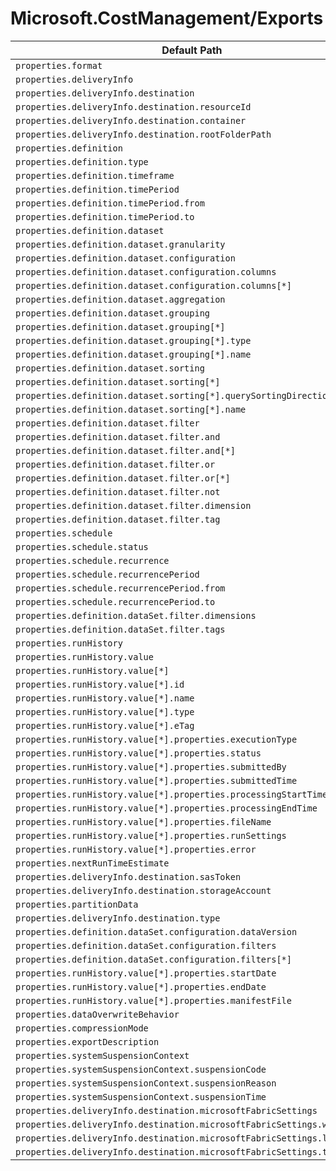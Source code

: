 # Microsoft.CostManagement/Exports

| Default Path | Alias |
|---|---|
| `properties.format` | `Microsoft.CostManagement/exports/format` |
| `properties.deliveryInfo` | `Microsoft.CostManagement/exports/deliveryInfo` |
| `properties.deliveryInfo.destination` | `Microsoft.CostManagement/exports/deliveryInfo.destination` |
| `properties.deliveryInfo.destination.resourceId` | `Microsoft.CostManagement/exports/deliveryInfo.destination.resourceId` |
| `properties.deliveryInfo.destination.container` | `Microsoft.CostManagement/exports/deliveryInfo.destination.container` |
| `properties.deliveryInfo.destination.rootFolderPath` | `Microsoft.CostManagement/exports/deliveryInfo.destination.rootFolderPath` |
| `properties.definition` | `Microsoft.CostManagement/exports/definition` |
| `properties.definition.type` | `Microsoft.CostManagement/exports/definition.type` |
| `properties.definition.timeframe` | `Microsoft.CostManagement/exports/definition.timeframe` |
| `properties.definition.timePeriod` | `Microsoft.CostManagement/exports/definition.timePeriod` |
| `properties.definition.timePeriod.from` | `Microsoft.CostManagement/exports/definition.timePeriod.from` |
| `properties.definition.timePeriod.to` | `Microsoft.CostManagement/exports/definition.timePeriod.to` |
| `properties.definition.dataset` | `Microsoft.CostManagement/exports/definition.dataset` |
| `properties.definition.dataset.granularity` | `Microsoft.CostManagement/exports/definition.dataset.granularity` |
| `properties.definition.dataset.configuration` | `Microsoft.CostManagement/exports/definition.dataset.configuration` |
| `properties.definition.dataset.configuration.columns` | `Microsoft.CostManagement/exports/definition.dataset.configuration.columns` |
| `properties.definition.dataset.configuration.columns[*]` | `Microsoft.CostManagement/exports/definition.dataset.configuration.columns[*]` |
| `properties.definition.dataset.aggregation` | `Microsoft.CostManagement/exports/definition.dataset.aggregation` |
| `properties.definition.dataset.grouping` | `Microsoft.CostManagement/exports/definition.dataset.grouping` |
| `properties.definition.dataset.grouping[*]` | `Microsoft.CostManagement/exports/definition.dataset.grouping[*]` |
| `properties.definition.dataset.grouping[*].type` | `Microsoft.CostManagement/exports/definition.dataset.grouping[*].type` |
| `properties.definition.dataset.grouping[*].name` | `Microsoft.CostManagement/exports/definition.dataset.grouping[*].name` |
| `properties.definition.dataset.sorting` | `Microsoft.CostManagement/exports/definition.dataset.sorting` |
| `properties.definition.dataset.sorting[*]` | `Microsoft.CostManagement/exports/definition.dataset.sorting[*]` |
| `properties.definition.dataset.sorting[*].querySortingDirection` | `Microsoft.CostManagement/exports/definition.dataset.sorting[*].querySortingDirection` |
| `properties.definition.dataset.sorting[*].name` | `Microsoft.CostManagement/exports/definition.dataset.sorting[*].name` |
| `properties.definition.dataset.filter` | `Microsoft.CostManagement/exports/definition.dataset.filter` |
| `properties.definition.dataset.filter.and` | `Microsoft.CostManagement/exports/definition.dataset.filter.and` |
| `properties.definition.dataset.filter.and[*]` | `Microsoft.CostManagement/exports/definition.dataset.filter.and[*]` |
| `properties.definition.dataset.filter.or` | `Microsoft.CostManagement/exports/definition.dataset.filter.or` |
| `properties.definition.dataset.filter.or[*]` | `Microsoft.CostManagement/exports/definition.dataset.filter.or[*]` |
| `properties.definition.dataset.filter.not` | `Microsoft.CostManagement/exports/definition.dataset.filter.not` |
| `properties.definition.dataset.filter.dimension` | `Microsoft.CostManagement/exports/definition.dataset.filter.dimension` |
| `properties.definition.dataset.filter.tag` | `Microsoft.CostManagement/exports/definition.dataset.filter.tag` |
| `properties.schedule` | `Microsoft.CostManagement/exports/schedule` |
| `properties.schedule.status` | `Microsoft.CostManagement/exports/schedule.status` |
| `properties.schedule.recurrence` | `Microsoft.CostManagement/exports/schedule.recurrence` |
| `properties.schedule.recurrencePeriod` | `Microsoft.CostManagement/exports/schedule.recurrencePeriod` |
| `properties.schedule.recurrencePeriod.from` | `Microsoft.CostManagement/exports/schedule.recurrencePeriod.from` |
| `properties.schedule.recurrencePeriod.to` | `Microsoft.CostManagement/exports/schedule.recurrencePeriod.to` |
| `properties.definition.dataSet.filter.dimensions` | `Microsoft.CostManagement/exports/definition.dataSet.filter.dimensions` |
| `properties.definition.dataSet.filter.tags` | `Microsoft.CostManagement/exports/definition.dataSet.filter.tags` |
| `properties.runHistory` | `Microsoft.CostManagement/exports/runHistory` |
| `properties.runHistory.value` | `Microsoft.CostManagement/exports/runHistory.value` |
| `properties.runHistory.value[*]` | `Microsoft.CostManagement/exports/runHistory.value[*]` |
| `properties.runHistory.value[*].id` | `Microsoft.CostManagement/exports/runHistory.value[*].id` |
| `properties.runHistory.value[*].name` | `Microsoft.CostManagement/exports/runHistory.value[*].name` |
| `properties.runHistory.value[*].type` | `Microsoft.CostManagement/exports/runHistory.value[*].type` |
| `properties.runHistory.value[*].eTag` | `Microsoft.CostManagement/exports/runHistory.value[*].eTag` |
| `properties.runHistory.value[*].properties.executionType` | `Microsoft.CostManagement/exports/runHistory.value[*].executionType` |
| `properties.runHistory.value[*].properties.status` | `Microsoft.CostManagement/exports/runHistory.value[*].status` |
| `properties.runHistory.value[*].properties.submittedBy` | `Microsoft.CostManagement/exports/runHistory.value[*].submittedBy` |
| `properties.runHistory.value[*].properties.submittedTime` | `Microsoft.CostManagement/exports/runHistory.value[*].submittedTime` |
| `properties.runHistory.value[*].properties.processingStartTime` | `Microsoft.CostManagement/exports/runHistory.value[*].processingStartTime` |
| `properties.runHistory.value[*].properties.processingEndTime` | `Microsoft.CostManagement/exports/runHistory.value[*].processingEndTime` |
| `properties.runHistory.value[*].properties.fileName` | `Microsoft.CostManagement/exports/runHistory.value[*].fileName` |
| `properties.runHistory.value[*].properties.runSettings` | `Microsoft.CostManagement/exports/runHistory.value[*].runSettings` |
| `properties.runHistory.value[*].properties.error` | `Microsoft.CostManagement/exports/runHistory.value[*].error` |
| `properties.nextRunTimeEstimate` | `Microsoft.CostManagement/exports/nextRunTimeEstimate` |
| `properties.deliveryInfo.destination.sasToken` | `Microsoft.CostManagement/exports/deliveryInfo.destination.sasToken` |
| `properties.deliveryInfo.destination.storageAccount` | `Microsoft.CostManagement/exports/deliveryInfo.destination.storageAccount` |
| `properties.partitionData` | `Microsoft.CostManagement/exports/partitionData` |
| `properties.deliveryInfo.destination.type` | `Microsoft.CostManagement/exports/deliveryInfo.destination.type` |
| `properties.definition.dataSet.configuration.dataVersion` | `Microsoft.CostManagement/exports/definition.dataSet.configuration.dataVersion` |
| `properties.definition.dataSet.configuration.filters` | `Microsoft.CostManagement/exports/definition.dataSet.configuration.filters` |
| `properties.definition.dataSet.configuration.filters[*]` | `Microsoft.CostManagement/exports/definition.dataSet.configuration.filters[*]` |
| `properties.runHistory.value[*].properties.startDate` | `Microsoft.CostManagement/exports/runHistory.value[*].startDate` |
| `properties.runHistory.value[*].properties.endDate` | `Microsoft.CostManagement/exports/runHistory.value[*].endDate` |
| `properties.runHistory.value[*].properties.manifestFile` | `Microsoft.CostManagement/exports/runHistory.value[*].manifestFile` |
| `properties.dataOverwriteBehavior` | `Microsoft.CostManagement/exports/dataOverwriteBehavior` |
| `properties.compressionMode` | `Microsoft.CostManagement/exports/compressionMode` |
| `properties.exportDescription` | `Microsoft.CostManagement/exports/exportDescription` |
| `properties.systemSuspensionContext` | `Microsoft.CostManagement/exports/systemSuspensionContext` |
| `properties.systemSuspensionContext.suspensionCode` | `Microsoft.CostManagement/exports/systemSuspensionContext.suspensionCode` |
| `properties.systemSuspensionContext.suspensionReason` | `Microsoft.CostManagement/exports/systemSuspensionContext.suspensionReason` |
| `properties.systemSuspensionContext.suspensionTime` | `Microsoft.CostManagement/exports/systemSuspensionContext.suspensionTime` |
| `properties.deliveryInfo.destination.microsoftFabricSettings` | `Microsoft.CostManagement/exports/deliveryInfo.destination.microsoftFabricSettings` |
| `properties.deliveryInfo.destination.microsoftFabricSettings.workspace` | `Microsoft.CostManagement/exports/deliveryInfo.destination.microsoftFabricSettings.workspace` |
| `properties.deliveryInfo.destination.microsoftFabricSettings.lakehouse` | `Microsoft.CostManagement/exports/deliveryInfo.destination.microsoftFabricSettings.lakehouse` |
| `properties.deliveryInfo.destination.microsoftFabricSettings.tableName` | `Microsoft.CostManagement/exports/deliveryInfo.destination.microsoftFabricSettings.tableName` |

